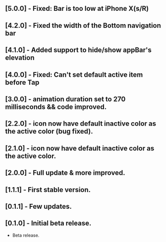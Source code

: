 ## [5.0.0] - Fixed: Bar is too low at iPhone X(s/R)

## [4.2.0] - Fixed the width of the Bottom navigation bar

## [4.1.0] - Added support to hide/show appBar's elevation

## [4.0.0] - Fixed: Can't set default active item before Tap

## [3.0.0] - animation duration set to 270 milliseconds && code improved.

## [2.2.0] - icon now have default inactive color as the active color (bug fixed).

## [2.1.0] - icon now have default inactive color as the active color.

## [2.0.0] - Full update & more improved.

## [1.1.1] - First stable version.

## [0.1.1] - Few updates.

## [0.1.0] - Initial beta release.

* Beta release.
